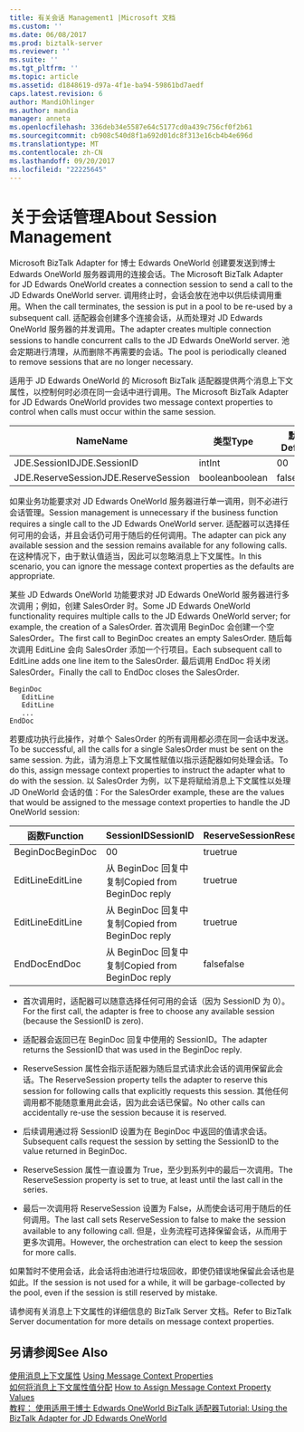 ```yaml
---
title: 有关会话 Management1 |Microsoft 文档
ms.custom: ''
ms.date: 06/08/2017
ms.prod: biztalk-server
ms.reviewer: ''
ms.suite: ''
ms.tgt_pltfrm: ''
ms.topic: article
ms.assetid: d1848619-d97a-4f1e-ba94-59861bd7aedf
caps.latest.revision: 6
author: MandiOhlinger
ms.author: mandia
manager: anneta
ms.openlocfilehash: 336deb34e5587e64c5177cd0a439c756cf0f2b61
ms.sourcegitcommit: cb908c540d8f1a692d01dc8f313e16cb4b4e696d
ms.translationtype: MT
ms.contentlocale: zh-CN
ms.lasthandoff: 09/20/2017
ms.locfileid: "22225645"
---
```

# <a name="about-session-management"></a><span data-ttu-id="804ed-102">关于会话管理</span><span class="sxs-lookup"><span data-stu-id="804ed-102">About Session Management</span></span>
<span data-ttu-id="804ed-103">Microsoft BizTalk Adapter for 博士 Edwards OneWorld 创建要发送到博士 Edwards OneWorld 服务器调用的连接会话。</span><span class="sxs-lookup"><span data-stu-id="804ed-103">The Microsoft BizTalk Adapter for JD Edwards OneWorld creates a connection session to send a call to the JD Edwards OneWorld server.</span></span> <span data-ttu-id="804ed-104">调用终止时，会话会放在池中以供后续调用重用。</span><span class="sxs-lookup"><span data-stu-id="804ed-104">When the call terminates, the session is put in a pool to be re-used by a subsequent call.</span></span> <span data-ttu-id="804ed-105">适配器会创建多个连接会话，从而处理对 JD Edwards OneWorld 服务器的并发调用。</span><span class="sxs-lookup"><span data-stu-id="804ed-105">The adapter creates multiple connection sessions to handle concurrent calls to the JD Edwards OneWorld server.</span></span> <span data-ttu-id="804ed-106">池会定期进行清理，从而删除不再需要的会话。</span><span class="sxs-lookup"><span data-stu-id="804ed-106">The pool is periodically cleaned to remove sessions that are no longer necessary.</span></span>  
  
 <span data-ttu-id="804ed-107">适用于 JD Edwards OneWorld 的 Microsoft BizTalk 适配器提供两个消息上下文属性，以控制何时必须在同一会话中进行调用。</span><span class="sxs-lookup"><span data-stu-id="804ed-107">The Microsoft BizTalk Adapter for JD Edwards OneWorld provides two message context properties to control when calls must occur within the same session.</span></span>  
  
|<span data-ttu-id="804ed-108">Name</span><span class="sxs-lookup"><span data-stu-id="804ed-108">Name</span></span>|<span data-ttu-id="804ed-109">类型</span><span class="sxs-lookup"><span data-stu-id="804ed-109">Type</span></span>|<span data-ttu-id="804ed-110">默认</span><span class="sxs-lookup"><span data-stu-id="804ed-110">Default</span></span>|  
|----------|----------|-------------|  
|<span data-ttu-id="804ed-111">JDE.SessionID</span><span class="sxs-lookup"><span data-stu-id="804ed-111">JDE.SessionID</span></span>|<span data-ttu-id="804ed-112">int</span><span class="sxs-lookup"><span data-stu-id="804ed-112">Int</span></span>|<span data-ttu-id="804ed-113">0</span><span class="sxs-lookup"><span data-stu-id="804ed-113">0</span></span>|  
|<span data-ttu-id="804ed-114">JDE.ReserveSession</span><span class="sxs-lookup"><span data-stu-id="804ed-114">JDE.ReserveSession</span></span>|<span data-ttu-id="804ed-115">boolean</span><span class="sxs-lookup"><span data-stu-id="804ed-115">boolean</span></span>|<span data-ttu-id="804ed-116">false</span><span class="sxs-lookup"><span data-stu-id="804ed-116">false</span></span>|  
  
 <span data-ttu-id="804ed-117">如果业务功能要求对 JD Edwards OneWorld 服务器进行单一调用，则不必进行会话管理。</span><span class="sxs-lookup"><span data-stu-id="804ed-117">Session management is unnecessary if the business function requires a single call to the JD Edwards OneWorld server.</span></span> <span data-ttu-id="804ed-118">适配器可以选择任何可用的会话，并且会话仍可用于随后的任何调用。</span><span class="sxs-lookup"><span data-stu-id="804ed-118">The adapter can pick any available session and the session remains available for any following calls.</span></span> <span data-ttu-id="804ed-119">在这种情况下，由于默认值适当，因此可以忽略消息上下文属性。</span><span class="sxs-lookup"><span data-stu-id="804ed-119">In this scenario, you can ignore the message context properties as the defaults are appropriate.</span></span>  
  
 <span data-ttu-id="804ed-120">某些 JD Edwards OneWorld 功能要求对 JD Edwards OneWorld 服务器进行多次调用；例如，创建 SalesOrder 时。</span><span class="sxs-lookup"><span data-stu-id="804ed-120">Some JD Edwards OneWorld functionality requires multiple calls to the JD Edwards OneWorld server; for example, the creation of a SalesOrder.</span></span> <span data-ttu-id="804ed-121">首次调用 BeginDoc 会创建一个空 SalesOrder。</span><span class="sxs-lookup"><span data-stu-id="804ed-121">The first call to BeginDoc creates an empty SalesOrder.</span></span> <span data-ttu-id="804ed-122">随后每次调用 EditLine 会向 SalesOrder 添加一个行项目。</span><span class="sxs-lookup"><span data-stu-id="804ed-122">Each subsequent call to EditLine adds one line item to the SalesOrder.</span></span> <span data-ttu-id="804ed-123">最后调用 EndDoc 将关闭 SalesOrder。</span><span class="sxs-lookup"><span data-stu-id="804ed-123">Finally the call to EndDoc closes the SalesOrder.</span></span>  
  
```  
BeginDoc  
   EditLine  
   EditLine  
   ...  
EndDoc  
```  
  
 <span data-ttu-id="804ed-124">若要成功执行此操作，对单个 SalesOrder 的所有调用都必须在同一会话中发送。</span><span class="sxs-lookup"><span data-stu-id="804ed-124">To be successful, all the calls for a single SalesOrder must be sent on the same session.</span></span> <span data-ttu-id="804ed-125">为此，请为消息上下文属性赋值以指示适配器如何处理会话。</span><span class="sxs-lookup"><span data-stu-id="804ed-125">To do this, assign message context properties to instruct the adapter what to do with the session.</span></span> <span data-ttu-id="804ed-126">以 SalesOrder 为例，以下是将赋给消息上下文属性以处理 JD OneWorld 会话的值：</span><span class="sxs-lookup"><span data-stu-id="804ed-126">For the SalesOrder example, these are the values that would be assigned to the message context properties to handle the JD OneWorld session:</span></span>  
  
|<span data-ttu-id="804ed-127">函数</span><span class="sxs-lookup"><span data-stu-id="804ed-127">Function</span></span>|<span data-ttu-id="804ed-128">SessionID</span><span class="sxs-lookup"><span data-stu-id="804ed-128">SessionID</span></span>|<span data-ttu-id="804ed-129">ReserveSession</span><span class="sxs-lookup"><span data-stu-id="804ed-129">ReserveSession</span></span>|  
|--------------|---------------|--------------------|  
|<span data-ttu-id="804ed-130">BeginDoc</span><span class="sxs-lookup"><span data-stu-id="804ed-130">BeginDoc</span></span>|<span data-ttu-id="804ed-131">0</span><span class="sxs-lookup"><span data-stu-id="804ed-131">0</span></span>|<span data-ttu-id="804ed-132">true</span><span class="sxs-lookup"><span data-stu-id="804ed-132">true</span></span>|  
|<span data-ttu-id="804ed-133">EditLine</span><span class="sxs-lookup"><span data-stu-id="804ed-133">EditLine</span></span>|<span data-ttu-id="804ed-134">从 BeginDoc 回复中复制</span><span class="sxs-lookup"><span data-stu-id="804ed-134">Copied from BeginDoc reply</span></span>|<span data-ttu-id="804ed-135">true</span><span class="sxs-lookup"><span data-stu-id="804ed-135">true</span></span>|  
|<span data-ttu-id="804ed-136">EditLine</span><span class="sxs-lookup"><span data-stu-id="804ed-136">EditLine</span></span>|<span data-ttu-id="804ed-137">从 BeginDoc 回复中复制</span><span class="sxs-lookup"><span data-stu-id="804ed-137">Copied from BeginDoc reply</span></span>|<span data-ttu-id="804ed-138">true</span><span class="sxs-lookup"><span data-stu-id="804ed-138">true</span></span>|  
|<span data-ttu-id="804ed-139">EndDoc</span><span class="sxs-lookup"><span data-stu-id="804ed-139">EndDoc</span></span>|<span data-ttu-id="804ed-140">从 BeginDoc 回复中复制</span><span class="sxs-lookup"><span data-stu-id="804ed-140">Copied from BeginDoc reply</span></span>|<span data-ttu-id="804ed-141">false</span><span class="sxs-lookup"><span data-stu-id="804ed-141">false</span></span>|  
  
-   <span data-ttu-id="804ed-142">首次调用时，适配器可以随意选择任何可用的会话（因为 SessionID 为 0）。</span><span class="sxs-lookup"><span data-stu-id="804ed-142">For the first call, the adapter is free to choose any available session (because the SessionID is zero).</span></span>  
  
-   <span data-ttu-id="804ed-143">适配器会返回已在 BeginDoc 回复中使用的 SessionID。</span><span class="sxs-lookup"><span data-stu-id="804ed-143">The adapter returns the SessionID that was used in the BeginDoc reply.</span></span>  
  
-   <span data-ttu-id="804ed-144">ReserveSession 属性会指示适配器为随后显式请求此会话的调用保留此会话。</span><span class="sxs-lookup"><span data-stu-id="804ed-144">The ReserveSession property tells the adapter to reserve this session for following calls that explicitly requests this session.</span></span> <span data-ttu-id="804ed-145">其他任何调用都不能随意重用此会话，因为此会话已保留。</span><span class="sxs-lookup"><span data-stu-id="804ed-145">No other calls can accidentally re-use the session because it is reserved.</span></span>  
  
-   <span data-ttu-id="804ed-146">后续调用通过将 SessionID 设置为在 BeginDoc 中返回的值请求会话。</span><span class="sxs-lookup"><span data-stu-id="804ed-146">Subsequent calls request the session by setting the SessionID to the value returned in BeginDoc.</span></span>  
  
-   <span data-ttu-id="804ed-147">ReserveSession 属性一直设置为 True，至少到系列中的最后一次调用。</span><span class="sxs-lookup"><span data-stu-id="804ed-147">The ReserveSession property is set to true, at least until the last call in the series.</span></span>  
  
-   <span data-ttu-id="804ed-148">最后一次调用将 ReserveSession 设置为 False，从而使会话可用于随后的任何调用。</span><span class="sxs-lookup"><span data-stu-id="804ed-148">The last call sets ReserveSession to false to make the session available to any following call.</span></span> <span data-ttu-id="804ed-149">但是，业务流程可选择保留会话，从而用于更多次调用。</span><span class="sxs-lookup"><span data-stu-id="804ed-149">However, the orchestration can elect to keep the session for more calls.</span></span>  
  
 <span data-ttu-id="804ed-150">如果暂时不使用会话，此会话将由池进行垃圾回收，即使仍错误地保留此会话也是如此。</span><span class="sxs-lookup"><span data-stu-id="804ed-150">If the session is not used for a while, it will be garbage-collected by the pool, even if the session is still reserved by mistake.</span></span>  
  
 <span data-ttu-id="804ed-151">请参阅有关消息上下文属性的详细信息的 BizTalk Server 文档。</span><span class="sxs-lookup"><span data-stu-id="804ed-151">Refer to BizTalk Server documentation for more details on message context properties.</span></span>  
  
## <a name="see-also"></a><span data-ttu-id="804ed-152">另请参阅</span><span class="sxs-lookup"><span data-stu-id="804ed-152">See Also</span></span>  
 <span data-ttu-id="804ed-153">[使用消息上下文属性](../core/using-message-context-properties2.md) </span><span class="sxs-lookup"><span data-stu-id="804ed-153">[Using Message Context Properties](../core/using-message-context-properties2.md) </span></span>  
 <span data-ttu-id="804ed-154">[如何将消息上下文属性值分配](../core/how-to-assign-message-context-property-values2.md) </span><span class="sxs-lookup"><span data-stu-id="804ed-154">[How to Assign Message Context Property Values](../core/how-to-assign-message-context-property-values2.md) </span></span>  
 [<span data-ttu-id="804ed-155">教程： 使用适用于博士 Edwards OneWorld BizTalk 适配器</span><span class="sxs-lookup"><span data-stu-id="804ed-155">Tutorial: Using the BizTalk Adapter for JD Edwards OneWorld</span></span>](../core/tutorial-using-the-biztalk-adapter-for-jd-edwards-oneworld.md)